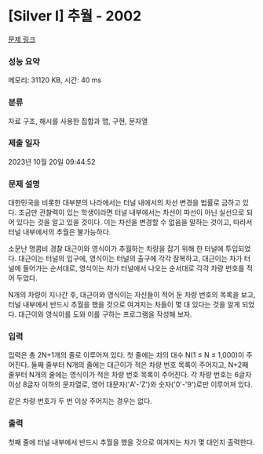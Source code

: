 # [Silver I] 추월 - 2002 

[문제 링크](https://www.acmicpc.net/problem/2002) 

### 성능 요약

메모리: 31120 KB, 시간: 40 ms

### 분류

자료 구조, 해시를 사용한 집합과 맵, 구현, 문자열

### 제출 일자

2023년 10월 20일 09:44:52

### 문제 설명

<p>대한민국을 비롯한 대부분의 나라에서는 터널 내에서의 차선 변경을 법률로 금하고 있다. 조금만 관찰력이 있는 학생이라면 터널 내부에서는 차선이 파선이 아닌 실선으로 되어 있다는 것을 알고 있을 것이다. 이는 차선을 변경할 수 없음을 말하는 것이고, 따라서 터널 내부에서의 추월은 불가능하다.</p>

<p>소문난 명콤비 경찰 대근이와 영식이가 추월하는 차량을 잡기 위해 한 터널에 투입되었다. 대근이는 터널의 입구에, 영식이는 터널의 출구에 각각 잠복하고, 대근이는 차가 터널에 들어가는 순서대로, 영식이는 차가 터널에서 나오는 순서대로 각각 차량 번호를 적어 두었다.</p>

<p>N개의 차량이 지나간 후, 대근이와 영식이는 자신들이 적어 둔 차량 번호의 목록을 보고, 터널 내부에서 반드시 추월을 했을 것으로 여겨지는 차들이 몇 대 있다는 것을 알게 되었다. 대근이와 영식이를 도와 이를 구하는 프로그램을 작성해 보자.</p>

### 입력 

 <p>입력은 총 2N+1개의 줄로 이루어져 있다. 첫 줄에는 차의 대수 N(1 ≤ N ≤ 1,000)이 주어진다. 둘째 줄부터 N개의 줄에는 대근이가 적은 차량 번호 목록이 주어지고, N+2째 줄부터 N개의 줄에는 영식이가 적은 차량 번호 목록이 주어진다. 각 차량 번호는 6글자 이상 8글자 이하의 문자열로, 영어 대문자('A'-'Z')와 숫자('0'-'9')로만 이루어져 있다.</p>

<p>같은 차량 번호가 두 번 이상 주어지는 경우는 없다.</p>

### 출력 

 <p>첫째 줄에 터널 내부에서 반드시 추월을 했을 것으로 여겨지는 차가 몇 대인지 출력한다.</p>

